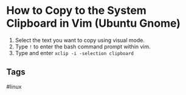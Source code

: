# How to Copy to the System Clipboard in Vim (Ubuntu Gnome)

1. Select the text you want to copy using visual mode.  
2. Type `!` to enter the bash command prompt within vim.  
3. Type and enter `xclip -i -selection clipboard`

## Tags
#linux
